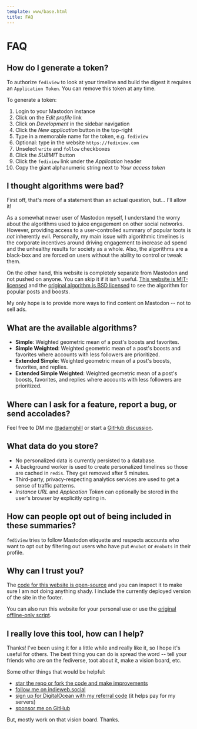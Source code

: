 ```yaml
---
template: www/base.html
title: FAQ
---
```


# FAQ

## How do I generate a token?

To authorize `fediview` to look at your timeline and build the digest it requires an `Application Token`. You can remove this token at any time.

To generate a token:
1. Login to your Mastodon instance
1. Click on the *Edit profile* link
1. Click on *Development* in the sidebar navigation
1. Click the *New application* button in the top-right
1. Type in a memorable name for the token, e.g. `fediview`
1. Optional: type in the website `https://fediview.com`
1. Unselect `write` and `follow` checkboxes
1. Click the *SUBMIT* button
1. Click the `fediview` link under the *Application* header
1. Copy the giant alphanumeric string next to *Your access token*

## I thought algorithms were bad?

First off, that's more of a statement than an actual question, but... I'll allow it!

As a somewhat newer user of Mastodon myself, I understand the worry about the algorithms used to juice engagement on other social networks. However, providing access to a user-controlled summary of popular toots is *not* inherently evil. Personally, my main issue with algorithmic timelines is the corporate incentives around driving engagement to increase ad spend and the unhealthy results for society as a whole. Also, the algorithms are a black-box and are forced on users without the ability to control or tweak them.

On the other hand, this website is completely separate from Mastodon and not pushed on anyone. You can skip it if it isn't useful. [This website is MIT-licensed](https://github.com/adamghill/fediview) and the [original algorithm is BSD licensed](https://github.com/hodgesmr/mastodon_digest) to see the algorithm for popular posts and boosts.

My only hope is to provide more ways to find content on Mastodon -- not to sell ads.

## What are the available algorithms?

- **Simple**: Weighted geometric mean of a post's boosts and favorites.
- **Simple Weighted**: Weighted geometric mean of a post's boosts and favorites where accounts with less followers are prioritized.
- **Extended Simple**: Weighted geometric mean of a post's boosts, favorites, and replies.
- **Extended Simple Weighted**: Weighted geometric mean of a post's boosts, favorites, and replies where accounts with less followers are prioritized.

## Where can I ask for a feature, report a bug, or send accolades?

Feel free to DM me [@adamghill](https://indieweb.social/@adamghill) or start a [GitHub discussion](https://github.com/adamghill/fediview/discussions).

## What data do you store?

- No personalized data is currently persisted to a database.
- A background worker is used to create personalized timelines so those are cached in `redis`. They get removed after 5 minutes.
- Third-party, privacy-respecting analytics services are used to get a sense of traffic patterns.
- *Instance URL* and *Application Token* can optionally be stored in the user's browser by explicitly opting in.

## How can people opt out of being included in these summaries?

`fediview` tries to follow Mastodon etiquette and respects accounts who want to opt out by filtering out users who have put `#nobot` or `#nobots` in their profile.

## Why can I trust you?

The [code for this website is open-source](https://github.com/adamghill/fediview) and you can inspect it to make sure I am not doing anything shady. I include the currently deployed version of the site in the footer.

You can also run this website for your personal use or use the [original offline-only script](https://github.com/hodgesmr/mastodon_digest).

## I really love this tool, how can I help?

Thanks! I've been using it for a little while and really like it, so I hope it's useful for others. The best thing you can do is spread the word -- tell your friends who are on the fediverse, toot about it, make a vision board, etc.

Some other things that would be helpful:

- [star the repo or fork the code and make improvements](https://github.com/adamghill/fediview)
- [follow me on indieweb.social](https://indieweb.social/@adamghill)
- [sign up for DigitalOcean with my referral code](https://m.do.co/c/617d629f56c0) (it helps pay for my servers)
- [sponsor me on GitHub](https://github.com/sponsors/adamghill)

But, mostly work on that vision board. Thanks.
